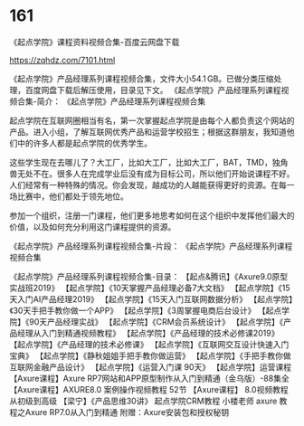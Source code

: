# 161
《起点学院》课程资料视频合集-百度云网盘下载

https://zqhdz.com/7101.html

《起点学院》产品经理系列课程视频合集，文件大小54.1 GB。已做分类压缩处理，百度网盘下载后解压使用，目录见下文。
《起点学院》产品经理系列课程视频合集-简介：
《起点学院》产品经理系列课程视频合集

起点学院在互联网圈相当有名，第一次掌握起点学院是由每个人都负责这个网站的产品。进入小组，了解互联网优秀产品和运营学校招生；根据这群朋友，我知道他们中的许多人都是起点学院的优秀学生。

这些学生现在去哪儿了？大工厂，比如大工厂，比如大工厂，BAT，TMD，独角兽无处不在。很多人在完成学业后没有成为目标公司，所以他们开始说课程不好。人们经常有一种特殊的情况。你会发现，越成功的人越能获得更好的资源。在每一场比赛中，他们都处于领先地位。

参加一个组织，注册一门课程，他们更多地思考如何在这个组织中发挥他们最大的价值，以及如何充分利用这门课程提供的资源。

《起点学院》产品经理系列课程视频合集-片段：
《起点学院》产品经理系列课程视频合集

《起点学院》产品经理系列课程视频合集-目录：
【起点&腾讯】《Axure9.0原型实战班2019》
【起点学院】《10天掌握产品经理必备7大文档》
【起点学院】《15天入门AI产品经理2019》
【起点学院】《15天入门互联网数据分析》
【起点学院】《30天手把手教你做一个APP》
【起点学院】《3周掌握电商后台设计》
【起点学院】《90天产品经理实战》
【起点学院】《CRM会员系统设计》
【起点学院】《产品经理从入门到精通视频教程》
【起点学院】《产品经理的技术必修课2019》
【起点学院】《产品经理的技术必修课》
【起点学院】《互联网交互设计快速入门宝典》
【起点学院】《静秋姐姐手把手教你做运营》
【起点学院】《手把手教你做互联网金融产品设计》
【起点学院】《运营入门课 90天》
【起点学院】运营课程
【Axure课程】Axure RP7网站和APP原型制作从入门到精通（金乌版）-88集全
【Axure课程】AXURE8.0 案例操作视频教程 52节
【Axure课程】 8.0视频教程 从初级到高级
【梁宁】《产品思维30讲》
起点学院CRM教程
小楼老师 axure 教程之Axure RP7.0从入门到精通
附赠：Axure安装包和授权秘钥
